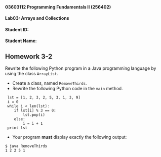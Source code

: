 #### 03603112 Programming Fundamentals II (256402) 
#### Lab03: Arrays and Collections
#### Student ID: <YOUR-STUDENT-ID>
#### Student Name: <YOUR-NAME>

## Homework 3-2
Rewrite the following Python program in a Java programming language by using the class `ArrayList`.
* Create a class, named `RemoveThirds`.
* Rewrite the following Python code in the `main` method.
 
```
 lst = [1, 2, 3, 2, 5, 3, 1, 3, 9]
 i = 0
 while i < len(lst):
    if lst[i] % 3 == 0:
        lst.pop(i)
    else:
        i = i + 1
 print lst
```
* Your program **must** display exactly the following output:

```
$ java RemoveThirds
1 2 2 5 1
```

